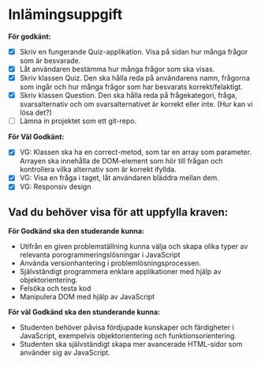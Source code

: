 # Inlämingsuppgift

**För godkänt:** 
- [x] Skriv en fungerande Quiz-applikation. Visa på sidan hur många frågor som är besvarade.
- [x] Låt användaren bestämma hur många frågor som ska visas.
- [x] Skriv klassen Quiz. Den ska hålla reda på användarens namn, frågorna som ingår och hur många frågor som har besvarats korrekt/felaktigt.
- [x] Skriv klassen Question. Den ska hålla reda på frågekategori, fråga, svarsalternativ och om svarsalternativet är korrekt eller inte. (Hur kan vi lösa det?)
- [ ] Lämna in projektet som ett git-repo.

**För Väl Godkänt:**
- [x] VG: Klassen ska ha en correct-metod, som tar en array som parameter. Arrayen ska innehålla de DOM-element som hör till frågan och kontrollera vilka alternativ som är korrekt ifyllda.
- [x] VG: Visa en fråga i taget, låt användaren bläddra mellan dem.
- [x] VG: Responsiv design

## Vad du behöver visa för att uppfylla kraven:

**För Godkänd ska den studerande kunna:**
- Utifrån en given problemställning kunna välja och skapa olika typer av relevanta porogrammeringslösningar i JavaScript
- Använda versionhantering i problemlösningsprocessen.
- Självständigt programmera enklare applikationer med hjälp av objektorientering.
- Felsöka och testa kod
- Manipulera DOM med hjälp av JavaScript

**För väl Godkänd ska den stunderande kunna:**
- Studenten behöver påvisa fördjupade kunskaper och färdigheter i JavaScript, exempelvis objektorientering och funktionsorientering.
- Studenten ska självständigt skapa mer avancerade HTML-sidor som använder sig av JavaScript.